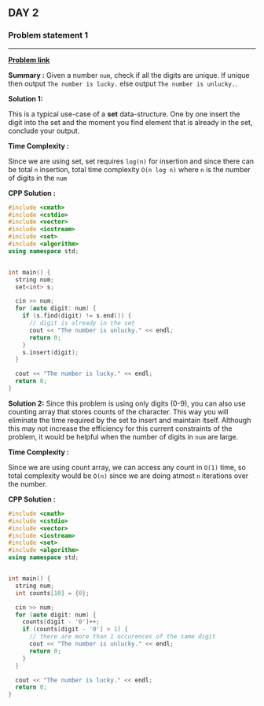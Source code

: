 ## DAY 2

### **Problem statement 1**

---

[**Problem link**](https://www.hackerrank.com/contests/day-2-of-30/challenges/lucky-number-23)

**Summary :** Given a number `num`, check if all the digits are unique. If unique then output `The number is lucky.` else output `The number is unlucky.`.

**Solution 1:**

This is a typical use-case of a **set** data-structure. One by one insert the digit into the set and the moment you find element that is already in the set, conclude your output.

**Time Complexity :**

Since we are using set, set requires `log(n)` for insertion and since there can be total `n` insertion, total time complexity `O(n log n)` where `n` is the number of digits in the `num`

**CPP Solution :**

```cpp
#include <cmath>
#include <cstdio>
#include <vector>
#include <iostream>
#include <set>
#include <algorithm>
using namespace std;


int main() {
  string num;
  set<int> s;

  cin >> num;
  for (auto digit: num) {
    if (s.find(digit) != s.end()) {
      // digit is already in the set
      cout << "The number is unlucky." << endl;
      return 0;
    }
    s.insert(digit);
  }

  cout << "The number is lucky." << endl;
  return 0;
}
```

**Solution 2:**
Since this problem is using only digits (0-9), you can also use counting array that stores counts of the character. This way you will eliminate the time required by the set to insert and maintain itself.
Although this may not increase the efficiency for this current constraints of the problem, it would be helpful when the number of digits in `num` are large.

**Time Complexity :**

Since we are using count array, we can access any count in `O(1)` time, so total complexity would be `O(n)` since we are doing atmost `n` iterations over the number.

**CPP Solution :**

```cpp
#include <cmath>
#include <cstdio>
#include <vector>
#include <iostream>
#include <set>
#include <algorithm>
using namespace std;


int main() {
  string num;
  int counts[10] = {0};

  cin >> num;
  for (auto digit: num) {
    counts[digit - '0']++;
    if (counts[digit - '0'] > 1) {
      // there are more than 1 occurences of the same digit
      cout << "The number is unlucky." << endl;
      return 0;
    }
  }

  cout << "The number is lucky." << endl;
  return 0;
}
```
